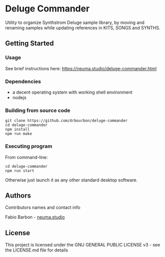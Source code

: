 # Deluge Commander

Utility to organize Synthstrom Deluge sample library, by moving and renaming samples while updating references in KITS, SONGS and SYNTHS.

## Getting Started

### Usage

See brief instructions here: https://neuma.studio/deluge-commander.html

### Dependencies

* a decent operating system with working shell environment
* nodejs

### Building from source code

```
git clone https://github.com/drbourbon/deluge-commander
cd deluge-commander
npm install
npm run make
```

### Executing program

From command-line:
```
cd deluge-commander
npm run start
```

Otherwise just launch it as any other standard desktop software.

## Authors

Contributors names and contact info

Fabio Barbon - [neuma.studio](https://neuma.studio)

## License

This project is licensed under the GNU GENERAL PUBLIC LICENSE v3 - see the LICENSE.md file for details
